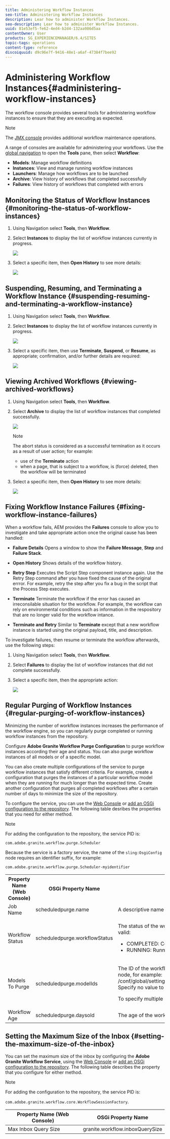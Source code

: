 ```yaml
---
title: Administering Workflow Instances
seo-title: Administering Workflow Instances
description: Lear how to administer Workflow Instances.
seo-description: Lear how to administer Workflow Instances.
uuid: 81e53ef5-fe62-4ed4-b2d4-132aa986d5aa
contentOwner: User
products: SG_EXPERIENCEMANAGER/6.4/SITES
topic-tags: operations
content-type: reference
discoiquuid: d9c96e7f-9416-48e1-a6af-47384f7bee92
---
```


# Administering Workflow Instances{#administering-workflow-instances}

The workflow console provides several tools for administering workflow instances to ensure that they are executing as expected.

>[!NOTE]
>
>The [JMX console](/help/sites-administering/jmx-console.md#workflow-maintenance) provides additional workflow maintenance operations.

A range of consoles are available for administering your workflows. Use the [global navigation](/help/sites-authoring/basic-handling.md#global-navigation) to open the **Tools** pane, then select **Workflow**:

* **Models**: Manage workflow definitions
* **Instances**: View and manage running workflow instances
* **Launchers**: Manage how workflows are to be launched
* **Archive**: View history of workflows that completed successfully
* **Failures**: View history of workflows that completed with errors

## Monitoring the Status of Workflow Instances {#monitoring-the-status-of-workflow-instances}

1. Using Navigation select **Tools**, then **Workflow**. 
1. Select **Instances** to display the list of workflow instances currently in progress.

   ![](assets/wf-96.png)

1. Select a specific item, then **Open History** to see more details:

   ![](assets/wf-97.png)

## Suspending, Resuming, and Terminating a Workflow Instance {#suspending-resuming-and-terminating-a-workflow-instance}

1. Using Navigation select **Tools**, then **Workflow**. 
1. Select **Instances** to display the list of workflow instances currently in progress.

   ![](assets/wf-96-1.png)

1. Select a specific item, then use **Terminate**, **Suspend**, or **Resume**, as appropriate; confirmation, and/or further details are required:

   ![](assets/wf-97-1.png)

## Viewing Archived Workflows {#viewing-archived-workflows}

1. Using Navigation select **Tools**, then **Workflow**. 
1. Select **Archive** to display the list of workflow instances that completed successfully.

   ![](assets/wf-98.png)

   >[!NOTE]
   >
   >The abort status is considered as a successful termination as it occurs as a result of user action; for example:
   >
   >* use of the **Terminate** action
   >* when a page, that is subject to a workflow, is (force) deleted, then the workflow will be terminated

1. Select a specific item, then **Open History** to see more details:

   ![](assets/wf-99.png)

## Fixing Workflow Instance Failures {#fixing-workflow-instance-failures}

When a workflow fails, AEM provides the **Failures** console to allow you to investigate and take appropriate action once the original cause has been handled:

* **Failure Details** 
  Opens a window to show the **Failure Message**, **Step** and **Failure Stack**.

* **Open History** 
  Shows details of the workflow history.

* **Retry Step** Executes the Script Step component instance again. Use the Retry Step command after you have fixed the cause of the original errror. For example, retry the step after you fix a bug in the script that the Process Step executes.
* **Terminate** Terminate the workflow if the error has caused an irreconsilable situation for the workflow. For example, the workflow can rely on environmental conditions such as information in the respository that are no longer valid for the workflow intance.
* **Terminate and Retry** Similar to **Terminate** except that a new workflow instance is started using the original payload, title, and description.

To investigate failures, then resume or terminate the workflow afterwards, use the following steps:

1. Using Navigation select **Tools**, then **Workflow**. 
1. Select **Failures** to display the list of workflow instances that did not complete successfully.
1. Select a specific item, then the appropriate action:

   ![](assets/wf-47.png)

## Regular Purging of Workflow Instances {#regular-purging-of-workflow-instances}

Minimizing the number of workflow instances increases the performance of the workflow engine, so you can regularly purge completed or running workflow instances from the repository.

Configure **Adobe Granite Workflow Purge Configuration** to purge workflow instances according their age and status. You can also purge workflow instances of all models or of a specific model.

You can also create multiple configurations of the service to purge workflow instances that satisfy different criteria. For example, create a configuration that purges the instances of a particular workflow model when they are running for much longer than the expected time. Create another configuration that purges all completed workflows after a certain number of days to minimize the size of the repository.

To configure the service, you can use the [Web Console](/help/sites-deploying/configuring-osgi.md#osgi-configuration-with-the-web-console) or [add an OSGi configuration to the repository](/help/sites-deploying/configuring-osgi.md#osgi-configuration-in-the-repository). The following table desribes the properties that you need for either method.

>[!NOTE]
>
>For adding the configuration to the repository, the service PID is:
>
>`com.adobe.granite.workflow.purge.Scheduler`
>
>Because the service is a factory service, the name of the `sling:OsgiConfig` node requires an identifier suffix, for example:
>
>`com.adobe.granite.workflow.purge.Scheduler-myidentifier`

<table> 
 <tbody> 
  <tr> 
   <th>Property Name (Web Console)</th> 
   <th>OSGi Property Name</th> 
   <th>Description</th> 
  </tr> 
  <tr> 
   <td>Job Name</td> 
   <td>scheduledpurge.name</td> 
   <td>A descriptive name for the scheduled purge.</td> 
  </tr> 
  <tr> 
   <td>Workflow Status</td> 
   <td>scheduledpurge.workflowStatus</td> 
   <td><p>The status of the workflow instances to purge. The following values are valid:</p> 
    <ul> 
     <li>COMPLETED: Completed workflow instances are purged.</li> 
     <li>RUNNING: Running workflow instances are purged.</li> 
    </ul> </td> 
  </tr> 
  <tr> 
   <td>Models To Purge</td> 
   <td>scheduledpurge.modelIds</td> 
   <td><p>The ID of the workflow models to purge. The ID is the path to the model node, for example:<br /> /conf/global/settings/workflow/models/dam/update_asset/jcr:content/model<br /> Specify no value to purge instances of all workflow models.</p> <p>To specify multiple models, click the + button in the Web Console. </p> </td> 
  </tr> 
  <tr> 
   <td>Workflow Age</td> 
   <td>scheduledpurge.daysold</td> 
   <td>The age of the workflow instances to purge, in days.</td> 
  </tr> 
 </tbody> 
</table>

## Setting the Maximum Size of the Inbox {#setting-the-maximum-size-of-the-inbox}

You can set the maximum size of the inbox by configuring the **Adobe Granite Workflow Service**, using the [Web Console](/help/sites-deploying/configuring-osgi.md#osgi-configuration-with-the-web-console) or [add an OSGi configuration to the repository](/help/sites-deploying/configuring-osgi.md#osgi-configuration-in-the-repository). The following table describes the property that you configure for either method.

>[!NOTE]
>
>For adding the configuration to the repository, the service PID is:
>
>`com.adobe.granite.workflow.core.WorkflowSessionFactory`.

| Property Name (Web Console) |OSGi Property Name |
|---|---|
| Max Inbox Query Size |granite.workflow.inboxQuerySize |

